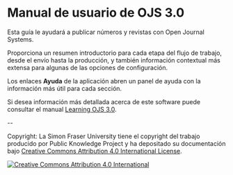 # Manual de usuario de OJS 3.0

Esta guía le ayudará a publicar números y revistas con Open Journal Systems.

Proporciona un resumen introductorio para cada etapa del flujo de trabajo, desde el envío hasta la producción, y también información contextual más extensa para algunas de las opciones de configuración.

Los enlaces **Ayuda** de la aplicación abren un panel de ayuda con la información más útil para cada sección.

Si desea información más detallada acerca de este software puede consultar el manual [Learning OJS 3.0](https://www.gitbook.com/book/pkp/ojs3/details).

--

Copyright: La Simon Fraser University tiene el copyright del trabajo producido por Public Knowledge Project y ha depositado su documentación bajo [Creative Commons Attribution 4.0 International License](http://creativecommons.org/licenses/by/4.0/).

[![](https://i.creativecommons.org/l/by/4.0/88x31.png "Creative Commons Attribution 4.0 International")](http://creativecommons.org/licenses/by/4.0/)



